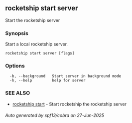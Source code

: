 ## rocketship start server

Start the rocketship server

### Synopsis

Start a local rocketship server.

```
rocketship start server [flags]
```

### Options

```
  -b, --background   Start server in background mode
  -h, --help         help for server
```

### SEE ALSO

* [rocketship start](rocketship_start.md)	 - Start rocketship the rocketship server

###### Auto generated by spf13/cobra on 27-Jun-2025
